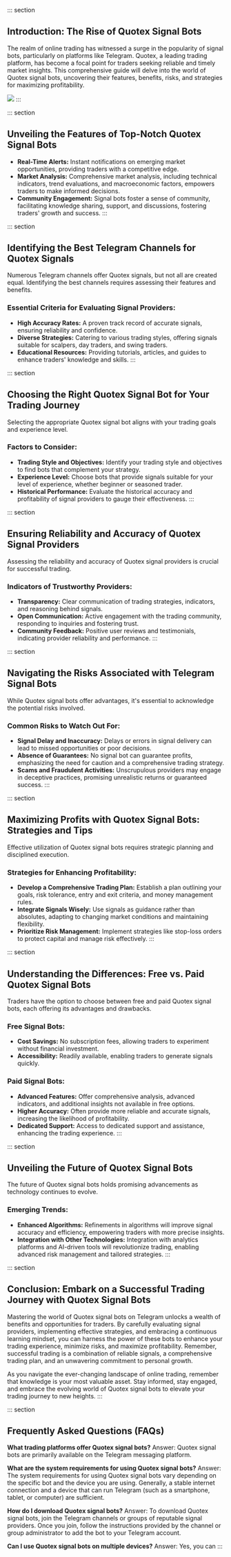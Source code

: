 ::: section
## Introduction: The Rise of Quotex Signal Bots

The realm of online trading has witnessed a surge in the popularity of
signal bots, particularly on platforms like Telegram. Quotex, a leading
trading platform, has become a focal point for traders seeking reliable
and timely market insights. This comprehensive guide will delve into the
world of Quotex signal bots, uncovering their features, benefits, risks,
and strategies for maximizing profitability.

[![](https://static.quotex.io/files/4_en/300_250.jpg)](https://traff.sbs/brokerqxlid)
:::

::: section
## Unveiling the Features of Top-Notch Quotex Signal Bots

-   **Real-Time Alerts:** Instant notifications on emerging market
    opportunities, providing traders with a competitive edge.
-   **Market Analysis:** Comprehensive market analysis, including
    technical indicators, trend evaluations, and macroeconomic factors,
    empowers traders to make informed decisions.
-   **Community Engagement:** Signal bots foster a sense of community,
    facilitating knowledge sharing, support, and discussions, fostering
    traders\' growth and success.
:::

::: section
## Identifying the Best Telegram Channels for Quotex Signals

Numerous Telegram channels offer Quotex signals, but not all are created
equal. Identifying the best channels requires assessing their features
and benefits.

### Essential Criteria for Evaluating Signal Providers:

-   **High Accuracy Rates:** A proven track record of accurate signals,
    ensuring reliability and confidence.
-   **Diverse Strategies:** Catering to various trading styles, offering
    signals suitable for scalpers, day traders, and swing traders.
-   **Educational Resources:** Providing tutorials, articles, and guides
    to enhance traders\' knowledge and skills.
:::

::: section
## Choosing the Right Quotex Signal Bot for Your Trading Journey

Selecting the appropriate Quotex signal bot aligns with your trading
goals and experience level.

### Factors to Consider:

-   **Trading Style and Objectives:** Identify your trading style and
    objectives to find bots that complement your strategy.
-   **Experience Level:** Choose bots that provide signals suitable for
    your level of experience, whether beginner or seasoned trader.
-   **Historical Performance:** Evaluate the historical accuracy and
    profitability of signal providers to gauge their effectiveness.
:::

::: section
## Ensuring Reliability and Accuracy of Quotex Signal Providers

Assessing the reliability and accuracy of Quotex signal providers is
crucial for successful trading.

### Indicators of Trustworthy Providers:

-   **Transparency:** Clear communication of trading strategies,
    indicators, and reasoning behind signals.
-   **Open Communication:** Active engagement with the trading
    community, responding to inquiries and fostering trust.
-   **Community Feedback:** Positive user reviews and testimonials,
    indicating provider reliability and performance.
:::

::: section
## Navigating the Risks Associated with Telegram Signal Bots

While Quotex signal bots offer advantages, it\'s essential to
acknowledge the potential risks involved.

### Common Risks to Watch Out For:

-   **Signal Delay and Inaccuracy:** Delays or errors in signal delivery
    can lead to missed opportunities or poor decisions.
-   **Absence of Guarantees:** No signal bot can guarantee profits,
    emphasizing the need for caution and a comprehensive trading
    strategy.
-   **Scams and Fraudulent Activities:** Unscrupulous providers may
    engage in deceptive practices, promising unrealistic returns or
    guaranteed success.
:::

::: section
## Maximizing Profits with Quotex Signal Bots: Strategies and Tips

Effective utilization of Quotex signal bots requires strategic planning
and disciplined execution.

### Strategies for Enhancing Profitability:

-   **Develop a Comprehensive Trading Plan:** Establish a plan outlining
    your goals, risk tolerance, entry and exit criteria, and money
    management rules.
-   **Integrate Signals Wisely:** Use signals as guidance rather than
    absolutes, adapting to changing market conditions and maintaining
    flexibility.
-   **Prioritize Risk Management:** Implement strategies like stop-loss
    orders to protect capital and manage risk effectively.
:::

::: section
## Understanding the Differences: Free vs. Paid Quotex Signal Bots

Traders have the option to choose between free and paid Quotex signal
bots, each offering its advantages and drawbacks.

### Free Signal Bots:

-   **Cost Savings:** No subscription fees, allowing traders to
    experiment without financial investment.
-   **Accessibility:** Readily available, enabling traders to generate
    signals quickly.

### Paid Signal Bots:

-   **Advanced Features:** Offer comprehensive analysis, advanced
    indicators, and additional insights not available in free options.
-   **Higher Accuracy:** Often provide more reliable and accurate
    signals, increasing the likelihood of profitability.
-   **Dedicated Support:** Access to dedicated support and assistance,
    enhancing the trading experience.
:::

::: section
## Unveiling the Future of Quotex Signal Bots

The future of Quotex signal bots holds promising advancements as
technology continues to evolve.

### Emerging Trends:

-   **Enhanced Algorithms:** Refinements in algorithms will improve
    signal accuracy and efficiency, empowering traders with more precise
    insights.
-   **Integration with Other Technologies:** Integration with analytics
    platforms and AI-driven tools will revolutionize trading, enabling
    advanced risk management and tailored strategies.
:::

::: section
## Conclusion: Embark on a Successful Trading Journey with Quotex Signal Bots

Mastering the world of Quotex signal bots on Telegram unlocks a wealth
of benefits and opportunities for traders. By carefully evaluating
signal providers, implementing effective strategies, and embracing a
continuous learning mindset, you can harness the power of these bots to
enhance your trading experience, minimize risks, and maximize
profitability. Remember, successful trading is a combination of reliable
signals, a comprehensive trading plan, and an unwavering commitment to
personal growth.

As you navigate the ever-changing landscape of online trading, remember
that knowledge is your most valuable asset. Stay informed, stay engaged,
and embrace the evolving world of Quotex signal bots to elevate your
trading journey to new heights.
:::

::: section
## Frequently Asked Questions (FAQs)

**What trading platforms offer Quotex signal bots?** Answer: Quotex
signal bots are primarily available on the Telegram messaging platform.

**What are the system requirements for using Quotex signal bots?**
Answer: The system requirements for using Quotex signal bots vary
depending on the specific bot and the device you are using. Generally, a
stable internet connection and a device that can run Telegram (such as a
smartphone, tablet, or computer) are sufficient.

**How do I download Quotex signal bots?** Answer: To download Quotex
signal bots, join the Telegram channels or groups of reputable signal
providers. Once you join, follow the instructions provided by the
channel or group administrator to add the bot to your Telegram account.

**Can I use Quotex signal bots on multiple devices?** Answer: Yes, you
can
:::

